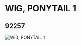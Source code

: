 # WIG, PONYTAIL 1
## 92257
![WIG, PONYTAIL 1](https://lc-www-live-s.legocdn.com/media/bricks/5/2/4621315.jpg)